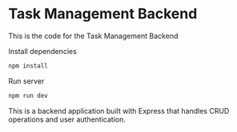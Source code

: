 # Task Management Backend

This is the code for the Task Management Backend

Install dependencies

```bash
npm install
```

Run server

```bash
npm run dev
```

This is a backend application built with Express that handles CRUD operations and user authentication.
